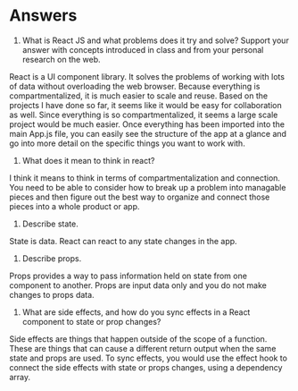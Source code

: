 # Answers

1. What is React JS and what problems does it try and solve? Support your answer with concepts introduced in class and from your personal research on the web.

React is a UI component library. It solves the problems of working with lots of data without overloading the web browser. Because everything is compartmentalized, it is much easier to scale and reuse. Based on the projects I have done so far, it seems like it would be easy for collaboration as well. Since everything is so compartmentalized, it seems a large scale project would be much easier. Once everything has been imported into the main App.js file, you can easily see the structure of the app at a glance and go into more detail on the specific things you want to work with.

1. What does it mean to think in react?

I think it means to think in terms of compartmentalization and connection. You need to be able to consider how to break up a problem into managable pieces and then figure out the best way to organize and connect those pieces into a whole product or app.

1. Describe state.

State is data. React can react to any state changes in the app.

1. Describe props.

Props provides a way to pass information held on state from one component to another. Props are input data only and you do not make changes to props data.

1. What are side effects, and how do you sync effects in a React component to state or prop changes?

Side effects are things that happen outside of the scope of a function. These are things that can cause a different return output when the same state and props are used. To sync effects, you would use the effect hook to connect the side effects with state or props changes, using a dependency array.

